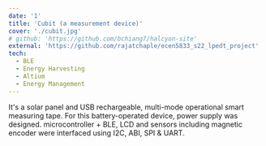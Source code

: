 ```yaml
---
date: '1'
title: 'Cubit (a measurement device)'
cover: './cubit.jpg'
# github: 'https://github.com/bchiang7/halcyon-site'
external: 'https://github.com/rajatchaple/ecen5833_s22_lpedt_project'
tech:
  - BLE
  - Energy Harvesting
  - Altium
  - Energy Management
---
```


It's a solar panel and USB rechargeable, multi-mode operational smart measuring tape. For this battery-operated device, power supply was designed. microcontroller + BLE, LCD and sensors including magnetic encoder were interfaced using I2C, ABI, SPI & UART.
